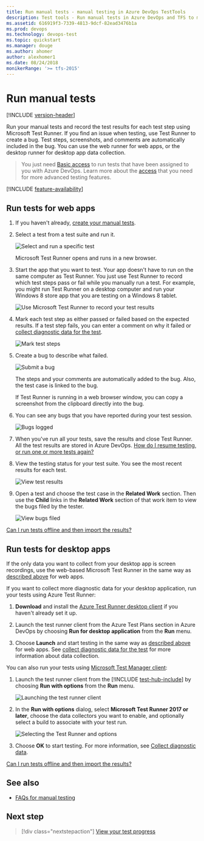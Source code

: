 ```yaml
---
title: Run manual tests - manual testing in Azure DevOps TestTools
description: Test tools - Run manual tests in Azure DevOps and TFS to make sure each of the deliverables meets your users needs
ms.assetid: 616919f3-7339-4813-9dcf-82ead3476b1a
ms.prod: devops
ms.technology: devops-test
ms.topic: quickstart
ms.manager: douge
ms.author: ahomer
author: alexhomer1
ms.date: 08/24/2018
monikerRange: '>= tfs-2015'
---
```


# Run manual tests

[!INCLUDE [version-header](_shared/version-header.md)] 

Run your manual tests and record the test results for each test step 
using Microsoft Test Runner. If you find an issue when testing, 
use Test Runner to create a bug. Test steps, screenshots, and comments 
are automatically included in the bug. 
You can use the web runner for web apps, or the desktop runner for desktop app data collection.  

> You just need [Basic access](https://visualstudio.microsoft.com/team-services/compare-features/) 
to run tests that have been assigned to you with Azure DevOps. 
Learn more about the [access](https://visualstudio.microsoft.com/pricing/visual-studio-online-pricing-vs) 
that you need for more advanced testing features.

[!INCLUDE [feature-availability](_shared/feature-availability.md)] 

<a name="run-web"></a>
## Run tests for web apps

1. If you haven't already, [create your manual tests](create-test-cases.md#test-cases).

1. Select a test from a test suite and run it.
      
   ![Select and run a specific test](_img/run-manual-tests/RunTest_2.png)

   Microsoft Test Runner opens and runs in a new browser.

1. Start the app that you want to test. Your app doesn't have to run on 
   the same computer as Test Runner. You just use Test Runner to record which 
   test steps pass or fail while you manually run a test. For example, you 
   might run Test Runner on a desktop computer and run your Windows 8 store 
   app that you are testing on a Windows 8 tablet.

   ![Use Microsoft Test Runner to record your test results](_img/run-manual-tests/RunTestsStartApp.png)

1. Mark each test step as either passed or failed based on the expected results. 
   If a test step fails, you can enter a comment on why it failed  or
   [collect diagnostic data for the test](collect-diagnostic-data.md).

   ![Mark test steps](_img/run-manual-tests/RunTest_3.png)

1. Create a bug to describe what failed.

   ![Submit a bug](_img/run-manual-tests/RunTest_4.png)

   The steps and your comments are automatically added to the bug. Also, 
   the test case is linked to the bug.

   If Test Runner is running in a web browser window, 
   you can copy a screenshot from the clipboard directly into the bug.

1. You can see any bugs that you have reported during your test session.

   ![Bugs logged](_img/run-manual-tests/RunTest_5.png)

1. When you've run all your tests, save the results and close Test Runner. 
   All the test results are stored in Azure DevOps.
   [How do I resume testing, or run one or more tests again?](reference-qa.md#qanda)

1. View the testing status for your test suite.
   You see the most recent results for each test.

   ![View test results](_img/run-manual-tests/RunTest_8.png)

1. Open a test and choose the test case in the **Related Work** section.
   Then use the **Child** links in the **Related Work** section of that 
   work item to view the bugs filed by the tester.
   
   ![View bugs filed](_img/run-manual-tests/view-bugs.png)  

[Can I run tests offline and then import the results?](reference-qa.md#runoffline)

<a name="run-desktop"></a>
## Run tests for desktop apps

If the only data you want to collect from your desktop app
is screen recordings, use the web-based Microsoft Test Runner 
in the same way as [described above](#run-web) for web apps.

If you want to collect more diagnostic data for your desktop application,
run your tests using Azure Test Runner:

1. **Download** and install the [Azure Test Runner desktop client](http://aka.ms/ATRDownload) if you haven't already set it up. 

1. Launch the test runner client from the Azure Test Plans section in Azure DevOps by choosing **Run for desktop application** from the **Run** menu. 

1. Choose **Launch** and start testing in the same way as [described above](#run-web) for web apps. See [collect diagnostic data for the test](collect-diagnostic-data.md) for more information about data collection. 

You can also run your tests using [Microsoft Test Manager client](mtm/run-manual-tests-with-microsoft-test-manager.md):

1. Launch the test runner 
   client from the [!INCLUDE [test-hub-include](_shared/test-hub-include.md)] by choosing **Run with options**
   from the **Run** menu.

   ![Launching the test runner client](_img/_shared/collect-diagnostic-data-16.png)

1. In the **Run with options** dialog, select **Microsoft 
   Test Runner 2017 or later**, choose the data collectors you 
   want to enable, and optionally select a build to associate 
   with your test run.

   ![Selecting the Test Runner and options](_img/_shared/run-manual-tests-19.png)

1. Choose **OK** to start testing. For more information, see
   [Collect diagnostic data](collect-diagnostic-data.md#collect-desktop).

[Can I run tests offline and then import the results?](reference-qa.md#runoffline)

## See also

*  [FAQs for manual testing](reference-qa.md#runtests)

## Next step

> [!div class="nextstepaction"]
> [View your test progress](track-test-status.md)
